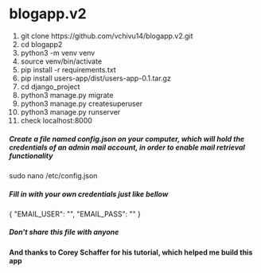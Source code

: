 # blogapp.v2

<ol>
  <li>git clone https://github.com/vchivu14/blogapp.v2.git</li>
  <li>cd blogapp2</li>
  <li>python3 -m venv venv</li>
  <li>source venv/bin/activate</li>
  <li>pip install -r requirements.txt</li>
  <li>pip install users-app/dist/users-app-0.1.tar.gz</li>
  <li>cd django_project</li>
  <li>python3 manage.py migrate</li>
  <li>python3 manage.py createsuperuser</li>
  <li>python3 manage.py runserver</li>
  <li>check localhost:8000</li>
</ol>
<h5> Create a file named config.json on your computer, which will hold the credentials of an admin mail account, in order to enable mail retrieval functionality</h5>
  sudo nano /etc/config.json
<h5>Fill in with your own credentials just like bellow</h5>
  {
   "EMAIL_USER": "",
   "EMAIL_PASS": ""
  }
<h5>Don't share this file with anyone</h5>

<h4>And thanks to Corey Schaffer for his tutorial, which helped me build this app</h4>
